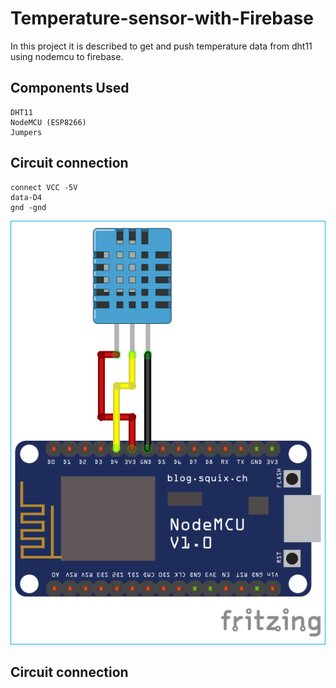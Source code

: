 # Temperature-sensor-with-Firebase
 In this project it is described to get and push temperature data from dht11 using nodemcu to firebase.
## Components Used
    DHT11
    NodeMCU (ESP8266)
    Jumpers
 ## Circuit connection
    connect VCC -5V
    data-D4
    gnd -gnd
    
 ![alt-text](https://github.com/vinodhini-radhakrishnan/Temperature-sensor-with-Firebase/blob/master/connection.png)
  ## Circuit connection

